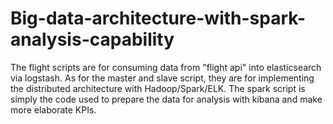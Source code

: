 # Big-data-architecture-with-spark-analysis-capability
The flight scripts are for consuming data from "flight api" into elasticsearch via logstash. 
As for the master and slave script, they are for implementing the distributed architecture with Hadoop/Spark/ELK. 
The spark script is simply the code used to prepare the data for analysis with kibana and make more elaborate KPIs.
